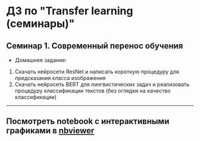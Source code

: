 # ДЗ по "Transfer learning (семинары)"

## Семинар 1. Современный перенос обучения
* Домашнее задание:
1) Скачать нейросети ResNet и написать короткую процедуру для предсказания класса изображения
2) Скачать нейросеть BERT для лингвистических задач и реализовать процедуру классификации текстов 
(без оглядки на качество классификации)

---
## Посмотреть notebook с интерактивными графиками в [nbviewer](https://nbviewer.org/github/uc20100/Transfer-learning/blob/37459c4b10baa552271b9b45ac2a2bea02aa9926/seminar_1/seminar_1.ipynb)

